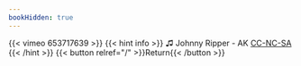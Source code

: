 ```yaml
---
bookHidden: true
---
```


{{< vimeo 653717639 >}}
{{< hint info >}}
♫ Johnny Ripper - AK [CC-NC-SA](https://freemusicarchive.org/music/johnny_ripper/2014041520203329/04_AK)
{{< /hint >}}
{{< button relref="/" >}}Return{{< /button >}}
